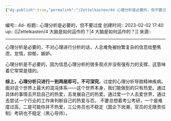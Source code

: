 ```yaml
---
{"dg-publish":true,"permalink":"/Zettelkasten/4d 心理分析是必要的，但不要过度/","dgPassFrontmatter":true}
---
```


编号:: 4d-
标题:: 心理分析是必要的，但不要过度
创建时间:: 2023-02-02 17:40
up:: [[Zettelkasten/4 大脑是如何运作的？\|4 大脑是如何运作的？]]
来源:: 

---
心理分析是必要的，不对心理进行分析的话，人总难免被纷繁复杂的信息给整焦虑，怠惰，抑郁，嫉妒。

心理分析是不必要的，因为信息心理分析的很多观点并没有强有力的支撑，这意味着它常常是错的。

**综上，心理分析只进行一到两层即可，不可深究**。过度的心理分析导致精神疾病。面对这个世界上最大的混沌体系——这个世界本身，我们能做到的只有热爱。通过具体的事情去开启自己的热爱，去发展自己的热爱。通过爱一个人去爱世界，通过去尝试一个行业的工作来判断自己的热爱与否。
不要总想着考公考研，一个是难度过高，二是可能你并不热爱，三公务员也不稳定（国企下岗潮，官员的无限责任制）考研也不稳定（黑心导师）。 